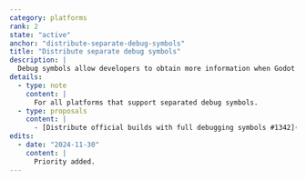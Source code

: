 ```yaml
---
category: platforms
rank: 2
state: "active"
anchor: "distribute-separate-debug-symbols"
title: "Distribute separate debug symbols"
description: |
  Debug symbols allow developers to obtain more information when Godot crashes or logs an error. Currently, developers will only have debug symbols if they compile the engine from scratch. By distributing debug symbols for the official builds, developers would be able to easily diagnose crashes without making a custom build of the engine.
details:
  - type: note
    content: |
      For all platforms that support separated debug symbols.
  - type: proposals
    content: |
      - [Distribute official builds with full debugging symbols #1342](https://github.com/godotengine/godot-proposals/issues/1342)
edits:
  - date: "2024-11-30"
    content: |
      Priority added.
---
```

